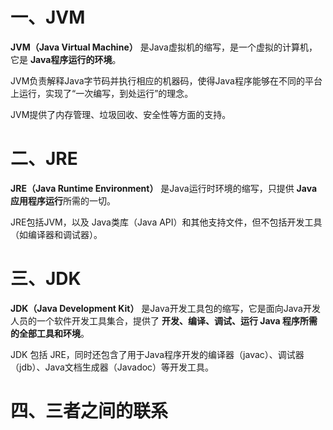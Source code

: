 # 一、JVM

**JVM（Java Virtual Machine）** 是Java虚拟机的缩写，是一个虚拟的计算机，它是 **Java程序运行的环境**。

JVM负责解释Java字节码并执行相应的机器码，使得Java程序能够在不同的平台上运行，实现了“一次编写，到处运行”的理念。

JVM提供了内存管理、垃圾回收、安全性等方面的支持。





# 二、JRE

**JRE（Java Runtime Environment）** 是Java运行时环境的缩写，只提供 **Java应用程序运行**所需的一切。

JRE包括JVM，以及 Java类库（Java API）和其他支持文件，但不包括开发工具（如编译器和调试器）。





# 三、JDK

**JDK（Java Development Kit）** 是Java开发工具包的缩写，它是面向Java开发人员的一个软件开发工具集合，提供了 **开发、编译、调试、运行 Java 程序所需的全部工具和环境**。

JDK 包括 JRE，同时还包含了用于Java程序开发的编译器（javac）、调试器（jdb）、Java文档生成器（Javadoc）等开发工具。





# 四、三者之间的联系